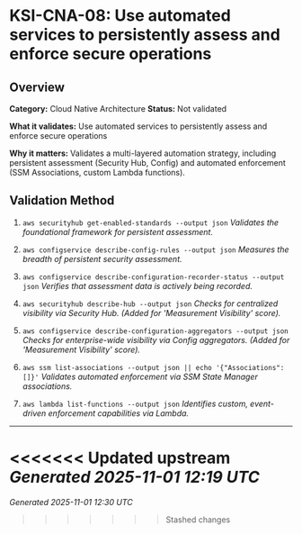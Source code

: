 # KSI-CNA-08: Use automated services to persistently assess and enforce secure operations

## Overview

**Category:** Cloud Native Architecture
**Status:** Not validated

**What it validates:** Use automated services to persistently assess and enforce secure operations

**Why it matters:** Validates a multi-layered automation strategy, including persistent assessment (Security Hub, Config) and automated enforcement (SSM Associations, custom Lambda functions).

## Validation Method

1. `aws securityhub get-enabled-standards --output json`
   *Validates the foundational framework for persistent assessment.*

2. `aws configservice describe-config-rules --output json`
   *Measures the breadth of persistent security assessment.*

3. `aws configservice describe-configuration-recorder-status --output json`
   *Verifies that assessment data is actively being recorded.*

4. `aws securityhub describe-hub --output json`
   *Checks for centralized visibility via Security Hub. (Added for 'Measurement Visibility' score).*

5. `aws configservice describe-configuration-aggregators --output json`
   *Checks for enterprise-wide visibility via Config aggregators. (Added for 'Measurement Visibility' score).*

6. `aws ssm list-associations --output json || echo '{"Associations": []}'`
   *Validates automated enforcement via SSM State Manager associations.*

7. `aws lambda list-functions --output json`
   *Identifies custom, event-driven enforcement capabilities via Lambda.*

---
<<<<<<< Updated upstream
*Generated 2025-11-01 12:19 UTC*
=======
*Generated 2025-11-01 12:30 UTC*
>>>>>>> Stashed changes
